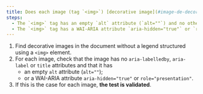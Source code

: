 ```yaml
---
title: Does each image (tag `<img>`) [decorative image](#image-de-decoration), without [legend](#legende-d-image), meet one of these conditions?
steps:
  - The `<img>` tag has an empty `alt` attribute (`alt=""`) and no other attribute to provide a [text alternative](#alternative-text-image).
  - The `<img>` tag has a WAI-ARIA attribute `aria-hidden="true"` or `role="presentation"`.
---
```


1. Find decorative images in the document without a legend structured using a `<img>` element.
2. For each image, check that the image has no `aria-labelledby`, `aria-label` or `title` attributes and that it has
   - an empty `alt` attribute (`alt=""`);
   - or a WAI-ARIA attribute `aria-hidden="true"` or `role="presentation"`.
3. If this is the case for each image, **the test is validated**.

